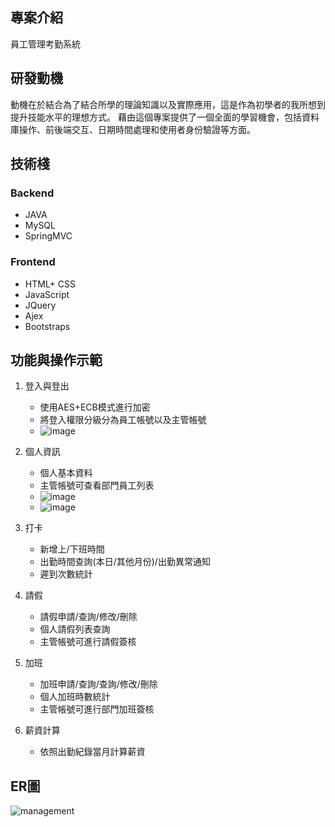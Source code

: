 ## 專案介紹
員工管理考勤系統

## 研發動機
動機在於結合為了結合所學的理論知識以及實際應用，這是作為初學者的我所想到提升技能水平的理想方式。
藉由這個專案提供了一個全面的學習機會，包括資料庫操作、前後端交互、日期時間處理和使用者身份驗證等方面。

## 技術棧
### Backend
* JAVA
* MySQL
* SpringMVC


### Frontend
* HTML+ CSS
* JavaScript
* JQuery
* Ajex
* Bootstraps


## 功能與操作示範
1. 登入與登出
   - 使用AES+ECB模式進行加密
   - 將登入權限分級分為員工帳號以及主管帳號
   - ![image](https://github.com/YTsung01/ManagementSystem/assets/132649559/2f1901c3-9d41-4ae4-83bc-f6d1e53cd788)

     
2. 個人資訊
   - 個人基本資料
   - 主管帳號可查看部門員工列表
   - ![image](https://github.com/YTsung01/ManagementSystem/assets/132649559/45e7285d-02b8-40a5-bb1e-d9c5066fd736)
   - ![image](https://github.com/YTsung01/ManagementSystem/assets/132649559/97367d6c-12a2-48cf-b5a1-abeb680478f0)


3. 打卡
   - 新增上/下班時間
   - 出勤時間查詢(本日/其他月份)/出勤異常通知
   - 遲到次數統計

4. 請假
   - 請假申請/查詢/修改/刪除
   - 個人請假列表查詢
   - 主管帳號可進行請假簽核

5. 加班
   - 加班申請/查詢/查詢/修改/刪除
   - 個人加班時數統計 
   - 主管帳號可進行部門加班簽核

6. 薪資計算
   - 依照出勤紀錄當月計算薪資


## ER圖
![management](https://github.com/YTsung01/ManagementSystem/assets/85811176/68d08acf-714a-4aa9-9300-3f595d36086e)



